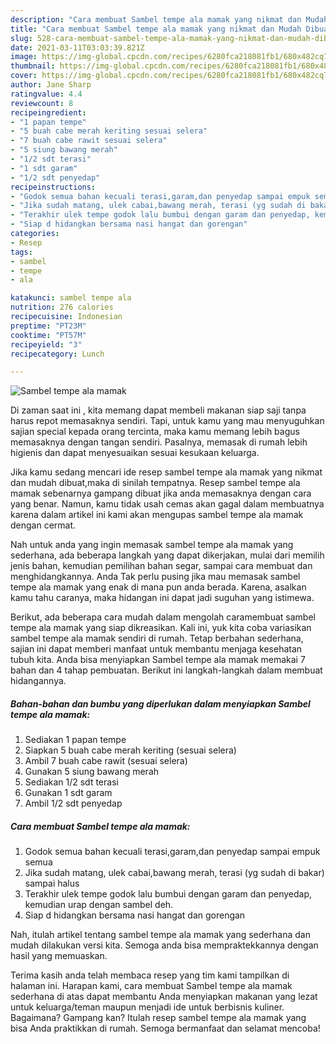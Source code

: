 ```yaml
---
description: "Cara membuat Sambel tempe ala mamak yang nikmat dan Mudah Dibuat"
title: "Cara membuat Sambel tempe ala mamak yang nikmat dan Mudah Dibuat"
slug: 528-cara-membuat-sambel-tempe-ala-mamak-yang-nikmat-dan-mudah-dibuat
date: 2021-03-11T03:03:39.821Z
image: https://img-global.cpcdn.com/recipes/6280fca218081fb1/680x482cq70/sambel-tempe-ala-mamak-foto-resep-utama.jpg
thumbnail: https://img-global.cpcdn.com/recipes/6280fca218081fb1/680x482cq70/sambel-tempe-ala-mamak-foto-resep-utama.jpg
cover: https://img-global.cpcdn.com/recipes/6280fca218081fb1/680x482cq70/sambel-tempe-ala-mamak-foto-resep-utama.jpg
author: Jane Sharp
ratingvalue: 4.4
reviewcount: 8
recipeingredient:
- "1 papan tempe"
- "5 buah cabe merah keriting sesuai selera"
- "7 buah cabe rawit sesuai selera"
- "5 siung bawang merah"
- "1/2 sdt terasi"
- "1 sdt garam"
- "1/2 sdt penyedap"
recipeinstructions:
- "Godok semua bahan kecuali terasi,garam,dan penyedap sampai empuk semua"
- "Jika sudah matang, ulek cabai,bawang merah, terasi (yg sudah di bakar) sampai halus"
- "Terakhir ulek tempe godok lalu bumbui dengan garam dan penyedap, kemudian urap dengan sambel deh."
- "Siap d hidangkan bersama nasi hangat dan gorengan"
categories:
- Resep
tags:
- sambel
- tempe
- ala

katakunci: sambel tempe ala 
nutrition: 276 calories
recipecuisine: Indonesian
preptime: "PT23M"
cooktime: "PT57M"
recipeyield: "3"
recipecategory: Lunch

---
```



![Sambel tempe ala mamak](https://img-global.cpcdn.com/recipes/6280fca218081fb1/680x482cq70/sambel-tempe-ala-mamak-foto-resep-utama.jpg)

Di zaman  saat ini , kita memang dapat membeli makanan siap saji tanpa harus repot memasaknya sendiri. Tapi, untuk kamu yang mau menyuguhkan sajian special kepada orang tercinta, maka kamu memang lebih bagus memasaknya dengan tangan sendiri. Pasalnya, memasak di rumah lebih higienis dan dapat menyesuaikan sesuai kesukaan keluarga.

Jika kamu sedang mencari ide resep sambel tempe ala mamak yang nikmat dan mudah dibuat,maka di sinilah tempatnya. Resep sambel tempe ala mamak  sebenarnya gampang dibuat jika anda memasaknya dengan cara yang benar. Namun, kamu tidak usah cemas akan gagal dalam membuatnya 
karena dalam artikel ini kami akan mengupas sambel tempe ala mamak dengan cermat.  



Nah untuk anda yang ingin memasak sambel tempe ala mamak yang sederhana, ada beberapa langkah yang dapat dikerjakan, mulai dari memilih jenis bahan, kemudian pemilihan bahan segar, sampai cara membuat dan menghidangkannya. Anda Tak perlu pusing jika mau memasak sambel tempe ala mamak yang enak di mana pun anda berada. Karena, asalkan kamu  tahu caranya, maka hidangan ini dapat jadi suguhan yang istimewa.

Berikut, ada beberapa cara mudah dalam mengolah caramembuat sambel tempe ala mamak yang siap dikreasikan. Kali ini, yuk kita coba variasikan sambel tempe ala mamak sendiri di rumah. Tetap berbahan sederhana, sajian ini dapat memberi manfaat untuk membantu menjaga kesehatan tubuh kita. Anda bisa menyiapkan Sambel tempe ala mamak memakai 7 bahan dan 4 tahap pembuatan. Berikut ini langkah-langkah dalam membuat hidangannya.

<!--inarticleads1-->

##### Bahan-bahan dan bumbu yang diperlukan dalam menyiapkan Sambel tempe ala mamak:

1. Sediakan 1 papan tempe
1. Siapkan 5 buah cabe merah keriting (sesuai selera)
1. Ambil 7 buah cabe rawit (sesuai selera)
1. Gunakan 5 siung bawang merah
1. Sediakan 1/2 sdt terasi
1. Gunakan 1 sdt garam
1. Ambil 1/2 sdt penyedap




<!--inarticleads2-->

##### Cara membuat Sambel tempe ala mamak:

1. Godok semua bahan kecuali terasi,garam,dan penyedap sampai empuk semua
1. Jika sudah matang, ulek cabai,bawang merah, terasi (yg sudah di bakar) sampai halus
1. Terakhir ulek tempe godok lalu bumbui dengan garam dan penyedap, kemudian urap dengan sambel deh.
1. Siap d hidangkan bersama nasi hangat dan gorengan




Nah, itulah artikel tentang  sambel tempe ala mamak  yang sederhana dan mudah dilakukan versi kita. Semoga anda bisa mempraktekkannya dengan hasil yang memuaskan. 

Terima kasih anda telah membaca resep yang tim kami tampilkan di halaman ini. Harapan kami, cara membuat  Sambel tempe ala mamak sederhana di atas dapat membantu Anda menyiapkan makanan yang lezat untuk keluarga/teman maupun menjadi ide untuk berbisnis kuliner. Bagaimana? Gampang kan? Itulah resep sambel tempe ala mamak yang bisa Anda praktikkan di rumah. Semoga bermanfaat dan selamat mencoba!


